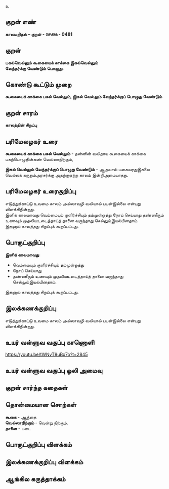 உ

## குறள் எண் 

**காலமறிதல்  – குறள் - ௦௪௮௧ - 0481**  

## குறள் 

**பகல்வெல்லும் கூகையைக் காக்கை இகல்வெல்லும்  
வேந்தர்க்கு வேண்டும் பொழுது.**

## கொண்டு கூட்டும் முறை

**கூகையைக் காக்கை பகல் வெல்லும், இகல் வெல்லும் வேந்தர்க்குப் பொழுது வேண்டும்**

## குறள் சாரம் 

**காலத்தின்  சிறப்பு**  

## பரிமேலழகர் உரை

**கூகையைக் காக்கை பகல் வெல்லும்** - தன்னின் வலிதாய கூகையைக் காக்கை பகற்பொழுதின்கண் வெல்லாநிற்கும்,  

**இகல் வெல்லும் வேந்தர்க்குப் பொழுது வேண்டும்** - ஆதலால் பகைவரதுஇகலை வெல்லக் கருதும்அரசர்க்கு அதற்குஏற்ற காலம் இன்றிஅமையாதது.  

## பரிமேலழகர் உரைகுறிப்பு   

எடுத்துக்காட்டு உவமை காலம் அல்லாவழி வலியால் பயன்இல்லை என்பது விளக்கிநின்றது.  
இனிக் காலமாவது வெம்மையும் குளிர்ச்சியும் தம்முள்ஒத்து நோய் செய்யாது தண்ணீரும் உணவும் முதலியஉடைத்தாய்த் தானை வருந்தாது செல்லும்இயல்பினதாம்.  
இதனால் காலத்தது சிறப்புக் கூறப்பட்டது.   

## பொருட்குறிப்பு 

**இனிக் காலமாவது**  
* வெம்மையும் குளிர்ச்சியும் தம்முள்ஒத்து  
* நோய் செய்யாது  
* தண்ணீரும் உணவும் முதலியஉடைத்தாய்த் தானை வருந்தாது செல்லும்இயல்பினதாம்.  

இதனால் காலத்தது சிறப்புக் கூறப்பட்டது.    

## இலக்கணக்குறிப்பு  

எடுத்துக்காட்டு உவமை காலம் அல்லாவழி வலியால் பயன்இல்லை என்பது விளக்கிநின்றது.   

## உயர் வள்ளுவ வகுப்பு காணொளி

https://youtu.be/tWNvT8uBx7o?t=2845

## உயர் வள்ளுவ வகுப்பு ஒலி அமைவு 

 
## குறள் சார்ந்த கதைகள் 


## தொன்மையான சொற்கள்

**கூகை** - ஆந்தை   
**வெல்லாநிற்கும்** - வென்று நிற்கும்.    
**தானை** - படை

## பொருட்குறிப்பு விளக்கம்


## இலக்கணக்குறிப்பு விளக்கம்


## ஆங்கில கருத்தாக்கம் 


